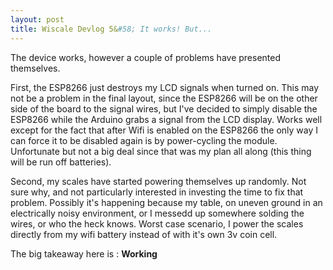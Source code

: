 ```yaml
---
layout: post
title: Wiscale Devlog 5&#58; It works! But...
---
```


The device works, however a couple of problems have presented themselves.

First, the ESP8266 just destroys my LCD signals when turned on. This may not be a problem in the final layout, since the ESP8266 will be on the other side of the board to the signal wires, but I've decided to simply disable the ESP8266 while the Arduino grabs a signal from the LCD display. Works well except for the fact that after Wifi is enabled on the ESP8266 the only way I can force it to be disabled again is by power-cycling the module. Unfortunate but not a big deal since that was my plan all along (this thing will be run off batteries).

Second, my scales have started powering themselves up randomly. Not sure why, and not particularly interested in investing the time to fix that problem. Possibly it's happening because my table, on uneven ground in an electrically noisy environment, or I messedd up somewhere solding the wires, or who the heck knows. Worst case scenario, I power the scales directly from my wifi battery instead of with it's own 3v coin cell.

The big takeaway here is : **Working**
